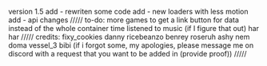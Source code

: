 version 1.5
add - rewriten some code
add - new loaders with less motion
add - api changes
/////
to-do:
more games to get
a link button for data instead of the whole container
time listened to music (if I figure that out)
har har
/////
credits:
fixy_cookies
danny
ricebeanzo
benrey
roseruh
ashy
nem
doma
vessel_3
bibi
(if i forgot some, my apologies, please message me on discord with a request that you want to be added in (provide proof))
/////